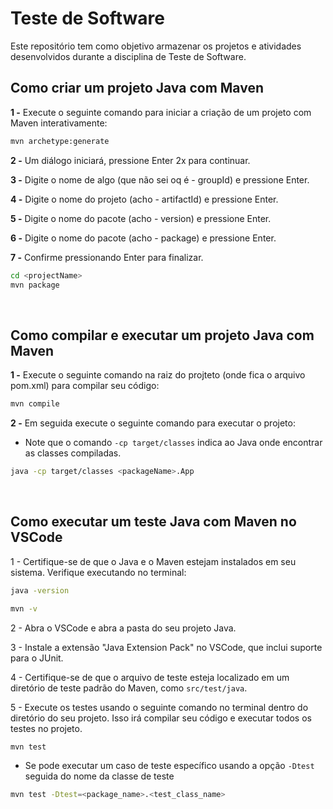 # Teste de Software
Este repositório tem como objetivo armazenar os projetos e atividades desenvolvidos durante a disciplina de Teste de Software.

## Como criar um projeto Java com Maven

**1 -** Execute o seguinte comando para iniciar a criação de um projeto com Maven interativamente:

```bash	
mvn archetype:generate
```

**2 -** Um diálogo iniciará, pressione Enter 2x para continuar.

**3 -** Digite o nome de algo (que não sei oq é - groupId) e pressione Enter.

**4 -** Digite o nome do projeto (acho - artifactId) e pressione Enter.

**5 -** Digite o nome do pacote (acho - version) e pressione Enter.

**6 -** Digite o nome do pacote (acho - package) e pressione Enter.

**7 -** Confirme pressionando Enter para finalizar.

```bash
cd <projectName>
mvn package
```
<br>

## Como compilar e executar um projeto Java com Maven

**1 -** Execute o seguinte comando na raiz do projteto (onde fica o arquivo pom.xml) para compilar seu código:
```bash
mvn compile
```

**2 -** Em seguida execute o seguinte comando para executar o projeto:

- Note que o comando ``-cp target/classes`` indica ao Java onde encontrar as classes compiladas.

```bash
java -cp target/classes <packageName>.App
```
<br>

## Como executar um teste Java com Maven no VSCode
1 - Certifique-se de que o Java e o Maven estejam instalados em seu sistema. Verifique executando no terminal:

```bash
java -version
```

```bash
mvn -v
```

2 - Abra o VSCode e abra a pasta do seu projeto Java.

3 - Instale a extensão "Java Extension Pack" no VSCode, que inclui suporte para o JUnit.

4 - Certifique-se de que o arquivo de teste esteja localizado em um diretório de teste padrão do Maven, como `src/test/java`.

5 - Execute os testes usando o seguinte comando no terminal dentro do diretório do seu projeto. Isso irá compilar seu código e executar todos os testes no projeto.

```bash
mvn test
```
- Se pode executar um caso de teste específico usando a opção `-Dtest` seguida do nome da classe de teste

```bash
mvn test -Dtest=<package_name>.<test_class_name>
```